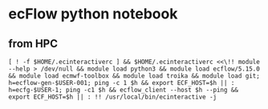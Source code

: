 # ecFlow python notebook

## from HPC

`[ ! -f $HOME/.ecinteractiverc ] && $HOME/.ecinteractiverc <<\!!
module --help > /dev/null && module load python3 && module load ecflow/5.15.0 && module load ecmwf-toolbox && module load troika && module load git;
h=ecflow-gen-$USER-001; ping -c 1 $h && export ECF_HOST=$h || :
h=ecfg-$USER-1; ping -c1 $h && ecflow_client --host $h --ping && export ECF_HOST=$h || :
!!
/usr/local/bin/ecinteractive -j
`
## 
